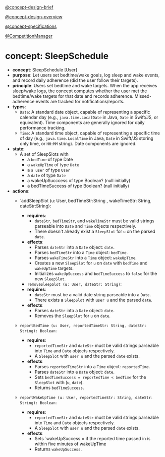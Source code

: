 [@concept-design-brief](../../background/concept-design-brief.md)

[@concept-design-overview](../../background/concept-design-overview.md)

[@concept-specifications](../../background/concept-specifications.md)

[@CompetitionManager](../CompetitionManager/CompetitionManager.md)
# concept: SleepSchedule

- **concept**: SleepSchedule [User]
- **purpose**: Let users set bedtime/wake goals, log sleep and wake events, and record daily adherence (did the user follow their targets).
- **principle**: Users set bedtime and wake targets. When the app receives sleep/wake logs, the concept computes whether the user met the bedtime/wake targets for that date and records adherence. Missed-adherence events are tracked for notifications/reports.
- **types**:
    *   `Date`: A standard date object, capable of representing a specific calendar day (e.g., `java.time.LocalDate` in Java, `Date` in Swift/JS, or equivalent). Time components are generally ignored for daily performance tracking.
    *   `Time`: A standard time object, capable of representing a specific time of day (e.g., `java.time.LocalTime` in Java, `Date` in Swift/JS storing only time, or `HH:MM` string). Date components are ignored.
- **state**:
    - A set of SleepSlots with
        - a `bedTime` of type Date
        - a `wakeUpTime` of type `Date`
        - a `a user` of type `User`
        - a `date` of type `Date`
        - a wakeUpSucccess of type Boolean? (null initially)
        - a bedTimeSuccess of type Boolean? (null initially)
- **actions**:
    - `addSleepSlot (u: User, bedTimeStr:String , wakeTimeStr: String, dateStr:String):
        - **requires**: 
	        -    `dateStr`, `bedTimeStr`, and `wakeTimeStr` must be valid strings parseable into `Date` and `Time` objects respectively.
            *   There doesn't already exist a `SleepSlot` for `u` on the parsed `date`.
        - **effects**:
	        -   Parses `dateStr` into a `Date` object: `date`.
            *   Parses `bedTimeStr` into a `Time` object: `bedTime`.
            *   Parses `wakeTimeStr` into a `Time` object: `wakeUpTime`.
            *   Creates a new `SleepSlot` for `u` on `date` with `bedTime` and `wakeUpTime` targets.
            *   Initializes `wakeUpSuccess` and `bedTimeSuccess` to `false` for the new `SleepSlot`.

       *   `removeSleepSlot (u: User, dateStr: String)`:
        *   **requires**:
            *  `dateStr` must be a valid date string parseable into a `Date`.
            *   There exists a `SleepSlot` with `user u` and the parsed `date`.
        *   **effects**:
            *   Parses `dateStr` into a `Date` object: `date`.
            *   Removes the `SleepSlot` for `u` on `date`.
    *   `reportBedTime (u: User, reportedTimeStr: String, dateStr: String): Boolean`:
        *   **requires**:
            *   `reportedTimeStr` and `dateStr` must be valid strings parseable into `Time` and `Date` objects respectively.
            *   A `SleepSlot` with `user u` and the parsed `date` exists.
        *   **effects**:
            *   Parses `reportedTimeStr` into a `Time` object: `reportedTime`.
            *   Parses `dateStr` into a `Date` object: `date`.
            *   Sets `bedTimeSuccess = reportedTime < bedTime` for the `SleepSlot` with (`u`, `date`).
            *   Returns `bedTimeSuccess`.

    *   `reportWakeUpTime (u: User, reportedTimeStr: String, dateStr: String): Boolean`:
        *   **requires**:
            *   `reportedTimeStr` and `dateStr` must be valid strings parseable into `Time` and `Date` objects respectively.
            *   A `SleepSlot` with `user u` and the parsed `date` exists.
        *   **effects**:
            *   Sets `wakeUpSuccess = if the reported time passed in is within five minutes of wakeUpTime
            *   Returns `wakeUpSuccess`.
